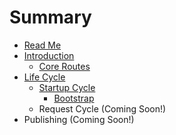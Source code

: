 # Summary

* [Read Me](README.md)
* [Introduction](documentation/intro/README.md)
  * [Core Routes](documentation/intro/routes.md)
* [Life Cycle](documentation/lifecycle/README.md)
  * [Startup Cycle](documentation/lifecycle/startup.md)
    * [Bootstrap](documentation/lifecycle/startup/bootstrap.md)
  * Request Cycle (Coming Soon!)
* Publishing (Coming Soon!)
